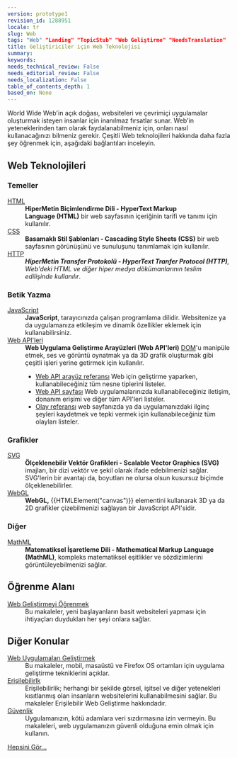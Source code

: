 ```yaml
---
version: prototype1
revision_id: 1288951
locale: tr
slug: Web
tags: "Web" "Landing" "TopicStub" "Web Geliştirme" "NeedsTranslation"
title: Geliştiriciler için Web Teknolojisi
summary: 
keywords: 
needs_technical_review: False
needs_editorial_review: False
needs_localization: False
table_of_contents_depth: 1
based_on: None
---
```

<p>World Wide Web'in açık doğası, websiteleri ve çevrimiçi uygulamalar oluşturmak isteyen insanlar için inanılmaz fırsatlar sunar. Web'in yeteneklerinden tam olarak faydalanabilmeniz için, onları nasıl kullanacağınızı bilmeniz gerekir. Çeşitli Web teknolojileri hakkında daha fazla şey öğrenmek için, aşağıdaki bağlantıları inceleyin.</p>

<div class="row topicpage-table">
<div class="section">
<h2 class="Documentation" id="Web_Teknolojileri">Web Teknolojileri</h2>

<h3 id="Temeller">Temeller</h3>

<dl>
 <dt><a href="/en-US/docs/Web/HTML">HTML</a></dt>
 <dd><strong>HiperMetin Biçimlendirme Dili - HyperText Markup Language (HTML)</strong> bir web sayfasının içeriğinin tarifi ve tanımı için kullanılır.</dd>
 <dt><a href="/en-US/docs/Web/CSS">CSS</a></dt>
 <dd><strong>Basamaklı Stil Şablonları - Cascading Style Sheets (CSS)</strong> bir web sayfasının görünüşünü ve sunuluşunu tanımlamak için kullanılır.</dd>
 <dt><a href="/en-US/docs/Web/HTTP">HTTP</a></dt>
 <dd><strong><dfn>HiperMetin Transfer Protokolü - HyperText Tranfer Protocol (HTTP)</dfn></strong><dfn>, Web'deki HTML ve diğer hiper medya dökümanlarının teslim edilişinde kullanılır</dfn>.</dd>
</dl>

<h3 id="Betik_Yazma">Betik Yazma</h3>

<dl>
 <dt><a href="/en-US/docs/Web/JavaScript">JavaScript</a></dt>
 <dd><strong>JavaScript</strong>, tarayıcınızda çalışan programlama dilidir. Websitenize ya da uygulamanıza etkileşim ve dinamik özellikler eklemek için kullanabilirsiniz.</dd>
 <dt><a href="/en-US/docs/Web/Reference/API">Web API'leri</a></dt>
 <dd><strong>Web Uygulama Geliştirme Arayüzleri (Web API'leri)</strong> <a href="/en-US/docs/DOM">DOM</a>'u manipüle etmek, ses ve görüntü oynatmak ya da 3D grafik oluşturmak gibi çeşitli işleri yerine getirmek için kullanılır.
 <ul>
  <li><a href="/en-US/docs/Web/API" title="/en-US/docs/Web/API">Web API arayüz referansı</a> Web için geliştirme yaparken, kullanabileceğiniz tüm nesne tiplerini listeler.</li>
  <li><a href="/en-US/docs/WebAPI">Web API sayfası</a> Web uygulamalarınızda kullanabileceğiniz iletişim, donanım erişimi ve diğer tüm API'leri listeler.</li>
  <li><a href="/en-US/docs/Web/Events">Olay referansı</a> web sayfanızda ya da uygulamanızdaki ilginç şeyleri kaydetmek ve tepki vermek için kullanabileceğiniz tüm olayları listeler.</li>
 </ul>
 </dd>
</dl>

<h3 id="Grafikler">Grafikler</h3>

<dl>
 <dt><a href="/en-US/docs/SVG">SVG</a></dt>
 <dd><strong>Ölçeklenebilir Vektör Grafikleri - Scalable Vector Graphics (SVG)</strong> imajları, bir dizi vektör ve şekil olarak ifade edebilmenizi sağlar. SVG'lerin bir avantajı da, boyutları ne olursa olsun kusursuz biçimde ölçeklenebilirler.</dd>
 <dt><a href="/en-US/docs/Web/WebGL" title="/en-US/docs/Web/WebGL">WebGL</a></dt>
 <dd><strong>WebGL,</strong> {{HTMLElement("canvas")}} elementini kullanarak 3D ya da 2D grafikler çizebilmenizi sağlayan bir JavaScript API'sidir.</dd>
</dl>

<h3 id="Diğer">Diğer</h3>

<dl>
 <dt><a href="/en-US/docs/Web/MathML">MathML</a></dt>
 <dd><strong>Matematiksel İşaretleme Dili - Mathematical Markup Language (MathML)</strong>, kompleks matematiksel eşitlikler ve sözdizimlerini görüntüleyebilmenizi sağlar.</dd>
</dl>
</div>

<div class="section">
<h2 class="Documentation" id="Öğrenme_Alanı">Öğrenme Alanı</h2>

<dl>
 <dt><a href="/en-US/docs/Learn">Web Geliştirmeyi Öğrenmek</a></dt>
 <dd>Bu makaleler, yeni başlayanların basit websiteleri yapması için ihtiyaçları duydukları her şeyi onlara sağlar.</dd>
</dl>

<h2 id="Diğer_Konular">Diğer Konular</h2>

<dl>
 <dt><a href="/en-US/docs/Web/Apps">Web Uygulamaları Geliştirmek</a></dt>
 <dd>Bu makaleler, mobil, masaüstü ve Firefox OS ortamları için uygulama geliştirme tekniklerini açıklar. </dd>
 <dt><a href="/en-US/docs/Web/Accessibility">Erişilebilirlk</a></dt>
 <dd>Erişilebilirlik; herhangi bir şekilde görsel, işitsel ve diğer yetenekleri kısıtlanmış olan insanların websitelerini kullanabilmesini sağlar. Bu makaleler Erişilebilir Web Geliştirme hakkındadır.</dd>
 <dt><a href="/en-US/docs/Web/Security">Güvenlik</a></dt>
 <dd>Uygulamanızın, kötü adamlara veri sızdırmasına izin vermeyin. Bu makaleleri, web uygulamanızın güvenli olduğuna emin olmak için kullanın.</dd>
</dl>
</div>
</div>

<p><span class="alllinks"><a href="/en-US/docs/tag/Web">Hepsini Gör...</a></span></p>

